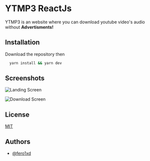 # YTMP3 ReactJs

YTMP3 is an website where you can download youtube video's audio without **Advertisments!**

## Installation

Download the repository then

```bash
  yarn install && yarn dev
```

## Screenshots

![Landing Screen](https://d2eo4o46zzl50z.cloudfront.net/1.PNG)

![Download Screen](https://d2eo4o46zzl50z.cloudfront.net/2.PNG)

## License

[MIT](https://choosealicense.com/licenses/mit/)

## Authors

- [@fero1xd](https://www.github.com/fero1xd)
